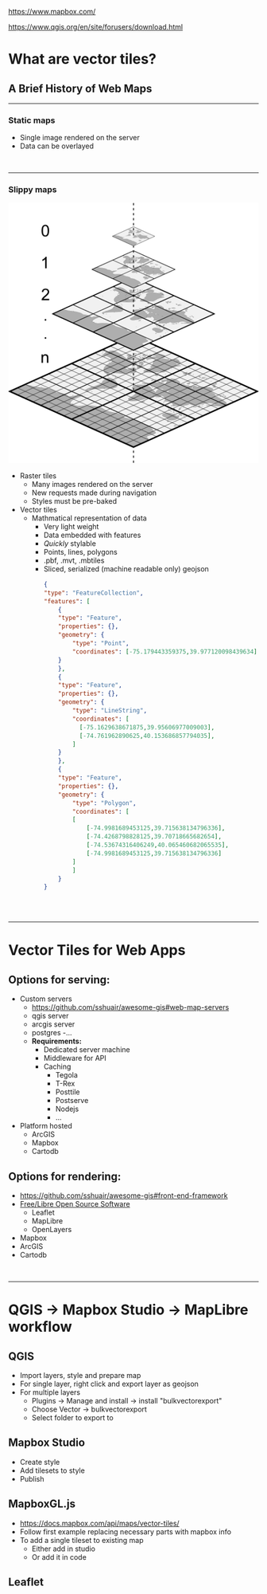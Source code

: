 https://www.mapbox.com/

https://www.qgis.org/en/site/forusers/download.html

# What are vector tiles?
## A Brief History of Web Maps
---
###  Static maps
  - Single image rendered on the server
  - Data can be overlayed

<br>

---

### Slippy maps
  ![This is a alt text.](/vector_tiles_pyramid_structure.png "This is a sample image.")
  - Raster tiles
    - Many images rendered on the server
    - New requests made during navigation
    - Styles must be pre-baked
  - Vector tiles
    - Mathmatical representation of data
        - Very light weight
        - Data embedded with features        
        - *Quickly* stylable
      - Points, lines, polygons
      - .pbf, .mvt, .mbtiles
      - Sliced, serialized (machine readable only) geojson
          ```json
          {
          "type": "FeatureCollection",
          "features": [
              {
              "type": "Feature",
              "properties": {},
              "geometry": {
                  "type": "Point",
                  "coordinates": [-75.179443359375,39.977120098439634]
              }
              },
              {
              "type": "Feature",
              "properties": {},
              "geometry": {
                  "type": "LineString",
                  "coordinates": [
                    [-75.1629638671875,39.95606977009003],
                    [-74.761962890625,40.153686857794035],
                  ]
              }
              },
              {
              "type": "Feature",
              "properties": {},
              "geometry": {
                  "type": "Polygon",
                  "coordinates": [
                  [
                      [-74.9981689453125,39.715638134796336],
                      [-74.4268798828125,39.70718665682654],
                      [-74.53674316406249,40.065460682065535],
                      [-74.9981689453125,39.715638134796336]
                  ]
                  ]
              }
          }
          ```
<br>
<br>

---

# Vector Tiles for Web Apps

## Options for serving:
  - Custom servers
    - https://github.com/sshuair/awesome-gis#web-map-servers
    - qgis server
    - arcgis server
    - postgres
    -...
    - **Requirements:**
      - Dedicated server machine
      - Middleware for API
      - Caching
        - Tegola
        - T-Rex
        - Posttile
        - Postserve
        - Nodejs
        - ...
  - Platform hosted
    - ArcGIS
    - Mapbox
    - Cartodb
## Options for rendering:
  - https://github.com/sshuair/awesome-gis#front-end-framework
  - [Free/Libre Open Source Software](https://www.fsf.org/blogs/rms/20140407-geneva-tedx-talk-free-software-free-society/)
    - Leaflet
    - MapLibre
    - OpenLayers
  - Mapbox
  - ArcGIS
  - Cartodb

<br>

---

# QGIS -> Mapbox Studio -> MapLibre workflow

## QGIS
  - Import layers, style and prepare map
  - For single layer, right click and export layer as geojson
  - For multiple layers
    - Plugins -> Manage and install -> install "bulkvectorexport"
    - Choose Vector -> bulkvectorexport
    - Select folder to export to
## Mapbox Studio
  - Create style
  - Add tilesets to style
  - Publish
## MapboxGL.js
  - https://docs.mapbox.com/api/maps/vector-tiles/
  - Follow first example replacing necessary parts with mapbox info
  - To add a single tileset to existing map
    - Either add in studio
    - Or add it in code
## Leaflet

